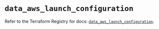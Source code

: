 # `data_aws_launch_configuration`

Refer to the Terraform Registry for docs: [`data_aws_launch_configuration`](https://registry.terraform.io/providers/hashicorp/aws/3.76.1/docs/data-sources/launch_configuration).
